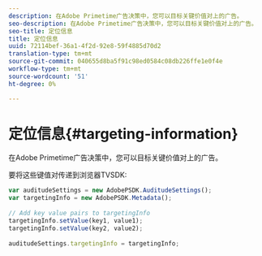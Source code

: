 ```yaml
---
description: 在Adobe Primetime广告决策中，您可以目标关键价值对上的广告。
seo-description: 在Adobe Primetime广告决策中，您可以目标关键价值对上的广告。
seo-title: 定位信息
title: 定位信息
uuid: 72114bef-36a1-4f2d-92e8-59f4885d70d2
translation-type: tm+mt
source-git-commit: 040655d8ba5f91c98ed0584c08db226ffe1e0f4e
workflow-type: tm+mt
source-wordcount: '51'
ht-degree: 0%

---
```



# 定位信息{#targeting-information}

在Adobe Primetime广告决策中，您可以目标关键价值对上的广告。

要将这些键值对传递到浏览器TVSDK:

```js
var auditudeSettings = new AdobePSDK.AuditudeSettings(); 
var targetingInfo = new AdobePSDK.Metadata(); 
 
// Add key value pairs to targetingInfo 
targetingInfo.setValue(key1, value1); 
targetingInfo.setValue(key2, value2); 
 
auditudeSettings.targetingInfo = targetingInfo;
```

